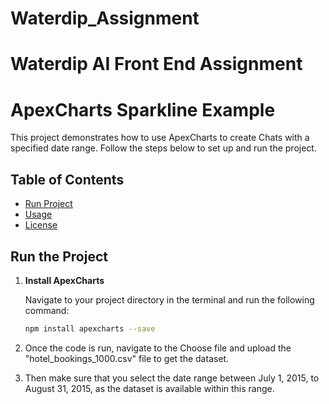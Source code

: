 # Waterdip_Assignment
# Waterdip AI Front End Assignment
# ApexCharts Sparkline Example

This project demonstrates how to use ApexCharts to create Chats with a specified date range. Follow the steps below to set up and run the project.

## Table of Contents

- [Run Project](#Run)
- [Usage](#usage)
- [License](#license)

## Run the Project

1. **Install ApexCharts**

   Navigate to your project directory in the terminal and run the following command:

   ```bash
   npm install apexcharts --save
2. Once the code is run, navigate to the Choose file and upload the "hotel_bookings_1000.csv" file to get the dataset.
3. Then make sure that you select the date range between July 1, 2015, to August 31, 2015, as the dataset is available within this range.
